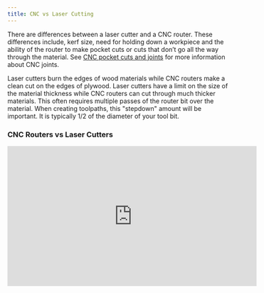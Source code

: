 ```yaml
---
title: CNC vs Laser Cutting
---
```


There are differences between a laser cutter and a CNC router. These differences include, kerf size, need for holding down a workpiece and the ability of the router to make pocket cuts or cuts that don’t go all the way through the material. See [CNC pocket cuts and joints](cnc-pocket-cuts-and-joints.md) for more information about CNC joints.

Laser cutters burn the edges of wood materials while CNC routers make a clean cut on the edges of plywood. Laser cutters have a limit on the size of the material thickness while CNC routers can cut through much thicker materials. This often requires multiple passes of the router bit over the material. When creating toolpaths, this "stepdown" amount will be important. It is typically 1/2 of the diameter of your tool bit.

<div class="video-grid">
<div class="video-card">

### CNC Routers vs Laser Cutters

<div class="iframe-16-9-container"><iframe class="youTubeIframe"  src="https://www.youtube.com/embed/oYxp6FXG27I?rel=0" width="560" height="315" frameborder="0" allowfullscreen="allowfullscreen"></iframe></div>
</div>
</div>
